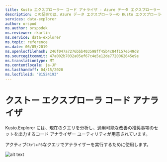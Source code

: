 ```yaml
---
title: Kusto エクスプローラー コード アナライザ - Azure データ エクスプローラー |マイクロソフトドキュメント
description: この記事では、Azure データ エクスプローラーの Kusto エクスプローラー コード アナライザーについて説明します。
services: data-explorer
author: orspod
ms.author: orspodek
ms.reviewer: rkarlin
ms.service: data-explorer
ms.topic: reference
ms.date: 06/05/2019
ms.openlocfilehash: 246f047a7276bbb403598ff45b4c84f157e549d8
ms.sourcegitcommit: 47a002b7032a05ef67c4e5e12de7720062645e9e
ms.translationtype: MT
ms.contentlocale: ja-JP
ms.lasthandoff: 04/15/2020
ms.locfileid: "81524193"
---
```

# <a name="kusto-explorer-code-analyzer"></a>クストー エクスプローラ コード アナライザ

Kusto.Explorer には、現在のクエリを分析し、適用可能な改善の推奨事項のセットを出力するコード アナライザー ユーティリティが用意されています。 

アクティブ`Ctrl`+`F6`なクエリでアナライザーを実行するために使用します。

![alt text](./Images/KustoTools-KustoExplorer/ke-codeanalyze.gif "コードアナライザリファレンス")